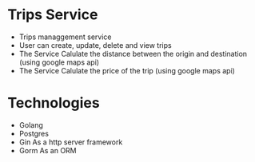 # Trips Service
- Trips managgement service
- User can create, update, delete and view trips
- The Service Calulate the distance between the origin and destination (using google maps api)
- The Service Calulate the price of the trip (using google maps api)

# Technologies
- Golang
- Postgres
- Gin As a http server framework
- Gorm As an ORM